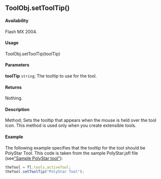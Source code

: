 ## ToolObj.setToolTip()

#### Availability

Flash MX 2004.

#### Usage

ToolObj.setToolTip(toolTip)

#### Parameters

**toolTip** `string`; The tooltip to use for the tool.

#### Returns

Nothing.

#### Description

Method; Sets the tooltip that appears when the mouse is held over the tool icon. This method is used only when you create extensible tools.

#### Example

The following example specifies that the tooltip for the tool should be PolyStar Tool. This code is taken from the sample PolyStar.jsfl file (see["Sample PolyStar tool"](../Introduction/Sample_implementations.md#sample-polyStar-tool)):

```javascript
theTool = fl.tools.activeTool;
theTool.setToolTip("PolyStar Tool");
```

